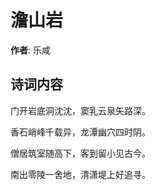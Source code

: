 # 澹山岩

**作者**: 乐咸

## 诗词内容

门开岩底洞沈沈，窦乳云泉矢路深。

香石峭峰千载异，龙潭幽穴四时阴。

僧居筑室随高下，客到留小见古今。

南出零陵一舍地，清潇堤上好追寻。

